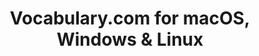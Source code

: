 ---
name: Vocabulary.com
url: 'https://www.vocabulary.com/'
category: Books
title: 'Vocabulary.com for macOS, Windows & Linux'
key: vocabularycom

---